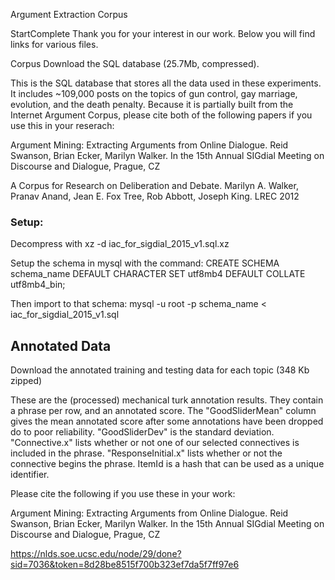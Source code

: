 Argument Extraction Corpus
 
StartComplete
Thank you for your interest in our work. Below you will find links for various files.

Corpus
Download the SQL database (25.7Mb, compressed).

This is the SQL database that stores all the data used in these experiments. It includes ~109,000 posts on the topics of gun control, gay marriage, evolution, and the death penalty. Because it is partially built from the Internet Argument Corpus, please cite both of the following papers if you use this in your reserach:

Argument Mining: Extracting Arguments from Online Dialogue. Reid Swanson, Brian Ecker, Marilyn Walker. In the 15th Annual SIGdial Meeting on Discourse and Dialogue, Prague, CZ

A Corpus for Research on Deliberation and Debate. Marilyn A. Walker, Pranav Anand, Jean E. Fox Tree, Rob Abbott, Joseph King. LREC 2012

### Setup:

Decompress with xz -d iac_for_sigdial_2015_v1.sql.xz

Setup the schema in mysql with the command: CREATE SCHEMA schema_name DEFAULT CHARACTER SET utf8mb4 DEFAULT COLLATE utf8mb4_bin;

Then import to that schema: mysql -u root -p schema_name < iac_for_sigdial_2015_v1.sql

## Annotated Data
Download the annotated training and testing data for each topic (348 Kb zipped)

These are the (processed) mechanical turk annotation results. They contain a phrase per row, and an annotated score. The "GoodSliderMean" column gives the mean annotated score after some annotations have been dropped do to poor reliability. "GoodSliderDev" is the standard deviation. "Connective.x" lists whether or not one of our selected connectives is included in the phrase. "ResponseInitial.x" lists whether or not the connective begins the phrase. ItemId is a hash that can be used as a unique identifier.

Please cite the following if you use these in your work:

Argument Mining: Extracting Arguments from Online Dialogue. Reid Swanson, Brian Ecker, Marilyn Walker. In the 15th Annual SIGdial Meeting on Discourse and Dialogue, Prague, CZ

https://nlds.soe.ucsc.edu/node/29/done?sid=7036&token=8d28be8515f700b323ef7da5f7ff97e6